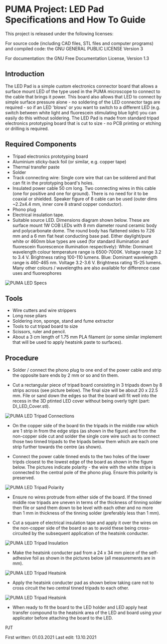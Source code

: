 PUMA Project: LED Pad Specifications and How To Guide
=====================================================

This project is released under the following licenses:

For source code (including CAD files, STL files and computer programs) and compiled code: the GNU GENERAL PUBLIC LICENSE Version 3

For documentation: the GNU Free Documentation License, Version 1.3

Introduction
------------
The LED Pad is a simple custom electronics connector board that allows a surface mount LED of the type used in the PUMA microscope to connect to the cable that brings it power. This board also allows that LED to connect by simple surface pressure alone - no soldering of the LED connector tags are required - so if an LED 'blows' or you want to switch to a different LED (e.g. switch between white light and fluorescein stimulating blue light) you can easily do this without soldering.
The LED Pad is made from standard tripad electronics prototyping board that is cut to size  - no PCB printing or etching or drilling is required.

Required Components
-------------------
* Tripad electronics prototyping board
* Aluminium sticky-back foil (or similar, e.g. copper tape)
* Thermal transfer paste
* Solder
* Track connecting wire: Single core wire that can be soldered and that can fit in the prototyping board's holes.
* Insulated power cable  50 cm long. Two connecting wires in this cable (one for positive and one for ground). There is no need for it to be coaxial or shielded. Speaker figure of 8 cable can be used (outer dims ~2.2x4.4 mm, inner core 8 strand copper conductor).
* Phono plug
* Electrical insulation tape.
* Suitable source LED. Dimensions diagram shown below. These are surface mount 1W COB LEDs with 8 mm diameter round ceramic body and polycarbonate dome. The round body has flattened sides to 7.26 mm and a 6 mm flat heat conducting base pad. Either daylight/pure white or 460nm blue types are used (for standard illumination and fluorescein fluorescence illumination respectively):
	White: Dominant wavelength colour temperature range is 6500-7000K. Voltage range 3.2 to 3.4 V. Brightness rating 100-110 lumens.
	Blue:   Dominant wavelength range is 460-465 nm. Voltage 3.2-3.6 V. Brightness rating 15-25 lumens.
Many other colours / wavelengths are also available for difference case uses and fluoreophores

![PUMA LED Specs](Images/LED_Cob_Specs.png)
	

Tools
-----
* Wire cutters and wire strippers
* Long nose pliars
* Soldering iron, sponge, stand and fume extractor
* Tools to cut tripad board to size
* Scissors, ruler and pencil.
* About a 3 cm length of 1.75 mm PLA filament (or some similar implement that will be used to apply heatsink paste to surfaces).

Procedure
---------
* Solder / connect the phono plug to one end of the power cable and strip the opposite bare ends by 2 mm or so and tin them.

* Cut a rectangular piece of tripad board consisting in 3 tripads down by 8 strips across (see picture below). The final size will be about 20 x 22.5 mm. File or sand down the edges so that the board will fit well into the recess in the 3D ptinted LED cover without being overly tight (part: DI_LED_Cover.stl).

![PUMA LED Tripad Connections](Images/PUMA_LED_Tripad_Connections.png)

* On the copper side of the board tin the tripads in the middle row which are 1 strip in from the edge stips (as shown in the figure) and from the non-copper side cut and solder the single core wire such as to connect those two tinned tripads to the tripads below them which are each one strip further towards the centre (as shown).

* Connect the power cable tinned ends to the two holes of the lower tripds closest to the lowest edge of the board as shown in the figure below. The pictures indicate polarity - the wire with the white stripe is connected to the central pole of the phono plug. Ensure this polarity is preserved.

![PUMA LED Tripad Polarity](Images/PUMA_LED_Tripad-Cable_polarity.png)

* Ensure no wires protrude from either side of the board. If the tinned middle row tripads are uneven in terms of the thickness of tinning solder then file or sand them down to be level with each other and no more than 1 mm in thickness of the tinning solder (preferably less than 1 mm).

* Cut a square of electrical insulation tape and apply it over the wires on the non-copper side of the board so as to avoid these being cross-circuited by the subsequent application of the heatsink conducter.

![PUMA LED Tripad Insulation](Images/PUMA_LED_Tripad_Insulation.png)

* Make the heatsink conducter pad from a 24 x 34 mm piece of the self-adhesive foil as shown in the pictures below (all measurements are in mm).

![PUMA LED Tripad Heatsink](Images/PUMA_LED_Tripad-HeatSink_1.png)

* Apply the heatsink conducter pad as shown below taking care not to cross circuit the two central tinned tripads to each other.

![PUMA LED Tripad Heatsink](Images/PUMA_LED_Tripad-HeatSink_2.png)

* When ready to fit the board to the LED holder and LED apply heat transfer compound to the heatsink area of the LED and board using your applicator before attaching the board to the LED.

PJT

First written: 01.03.2021
Last edit: 13.10.2021

